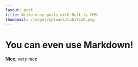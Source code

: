 ```yaml
---
layout: post
title: Write easy posts with Netlify CMS!
thumbnail: /images/uploads/Lubitsch.png
---
```

# You can even use Markdown!

**Nice**, *very nice*

